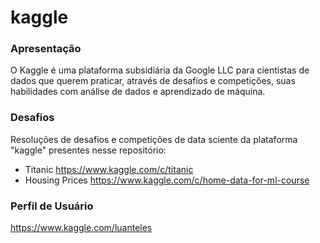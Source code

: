 # kaggle

### Apresentação

O Kaggle é uma plataforma subsidiária da Google LLC para cientistas de dados que querem praticar, através de desafios e competições, suas habilidades com análise de dados e aprendizado de máquina. <p>

### Desafios

Resoluções de desafios e competições de data sciente da plataforma "kaggle" presentes nesse repositório:

- Titanic https://www.kaggle.com/c/titanic
- Housing Prices https://www.kaggle.com/c/home-data-for-ml-course <p>

### Perfil de Usuário

https://www.kaggle.com/luanteles
